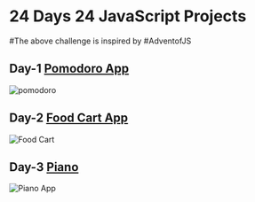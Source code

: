# 24 Days  24 JavaScript Projects
#The above challenge is inspired by #AdventofJS

## Day-1 [Pomodoro App](https://abhayrobotics.github.io/-24-Days-24-JavaScript-Projects-/Day_1_Pomodoro_App/index.html)
![pomodoro](https://user-images.githubusercontent.com/58120166/232305387-6dec00f9-e3f0-49fa-b010-c7eedc79dc7b.jpg)

## Day-2 [Food Cart App](https://abhayrobotics.github.io/-24-Days-24-JavaScript-Projects-/Day_2_Food_cart/index.html)
![Food Cart](https://user-images.githubusercontent.com/58120166/232305421-4ef501d9-f74d-4b3c-9616-c08c0faa0fb8.png)

## Day-3 [Piano](https://abhayrobotics.github.io/-24-Days-24-JavaScript-Projects-/Day_3_Piano/index.html)
![Piano App](https://user-images.githubusercontent.com/58120166/232318617-8eb642f0-9a8c-4912-97ec-165f8092242c.png)
